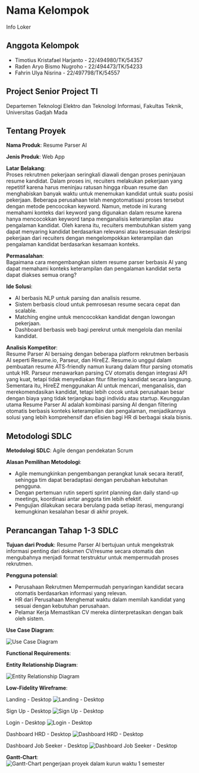 # Nama Kelompok
Info Loker  

## Anggota Kelompok  
- Timotius Kristafael Harjanto - 22/494980/TK/54357
- Raden Aryo Bismo Nugroho - 22/494473/TK/54233
- Fahrin Ulya Nisrina - 22/497798/TK/54557

## Project Senior Project TI  
Departemen Teknologi Elektro dan Teknologi Informasi, Fakultas Teknik, Universitas Gadjah Mada  

## Tentang Proyek  
**Nama Produk**: Resume Parser AI

**Jenis Produk**: Web App

**Latar Belakang**:  
Proses rekrutmen pekerjaan seringkali diawali dengan proses peninjauan resume kandidat. Dalam proses ini, recuiters melakukan pekerjaan yang repetitif karena harus meninjau ratusan hingga ribuan resume dan menghabiskan banyak waktu untuk menemukan kandidat untuk suatu posisi pekerjaan. Beberapa perusahaan telah mengotomatisasi proses tersebut dengan metode pencocokan keyword. Namun, metode ini kurang memahami konteks dari keyword yang digunakan dalam resume karena hanya mencocokkan keyword tanpa menganalisis keterampilan atau pengalaman kandidat. Oleh karena itu, recuiters membutuhkan sistem yang dapat menyaring kandidat berdasarkan relevansi atau kesesuaian deskripsi pekerjaan dari recuiters dengan mengelompokkan keterampilan dan pengalaman kandidat berdasarkan kesamaan konteks.

**Permasalahan**:  
Bagaimana cara mengembangkan sistem resume parser berbasis AI yang dapat memahami konteks keterampilan dan pengalaman kandidat serta dapat diakses semua orang?

**Ide Solusi**:  
- AI berbasis NLP untuk parsing dan analisis resume.
- Sistem berbasis cloud untuk pemrosesan resume secara cepat dan scalable.
- Matching engine untuk mencocokkan kandidat dengan lowongan pekerjaan.
- Dashboard berbasis web bagi perekrut untuk mengelola dan menilai kandidat.

**Analisis Kompetitor**:  
Resume Parser AI bersaing dengan beberapa platform rekrutmen berbasis AI seperti Resume.io, Parseur, dan HireEZ. Resume.io unggul dalam pembuatan resume ATS-friendly namun kurang dalam fitur parsing otomatis untuk HR. Parseur menawarkan parsing CV otomatis dengan integrasi API yang kuat, tetapi tidak menyediakan fitur filtering kandidat secara langsung. Sementara itu, HireEZ menggunakan AI untuk mencari, menganalisis, dan merekomendasikan kandidat, tetapi lebih cocok untuk perusahaan besar dengan biaya yang tidak terjangkau bagi individu atau startup. Keunggulan utama Resume Parser AI adalah kombinasi parsing AI dengan filtering otomatis berbasis konteks keterampilan dan pengalaman, menjadikannya solusi yang lebih komprehensif dan efisien bagi HR di berbagai skala bisnis.

## Metodologi SDLC  
**Metodologi SDLC**:
Agile dengan pendekatan Scrum

**Alasan Pemilihan Metodologi**:
- Agile memungkinkan pengembangan perangkat lunak secara iteratif, sehingga tim dapat beradaptasi dengan perubahan kebutuhan pengguna.
- Dengan pertemuan rutin seperti sprint planning dan daily stand-up meetings, koordinasi antar anggota tim lebih efektif.
- Pengujian dilakukan secara berulang pada setiap iterasi, mengurangi kemungkinan kesalahan besar di akhir proyek.


## Perancangan Tahap 1-3 SDLC
**Tujuan dari Produk**:
Resume Parser AI bertujuan untuk mengekstrak informasi penting dari dokumen CV/resume secara otomatis dan mengubahnya menjadi format terstruktur untuk mempermudah proses rekrutmen.

**Pengguna potensial**:
- Perusahaan Rekrutmen
  Mempermudah penyaringan kandidat secara otomatis berdasarkan informasi yang relevan.
- HR dari Perusahaan
  Menghemat waktu dalam memilah kandidat yang sesuai dengan kebutuhan perusahaan.
- Pelamar Kerja
  Memastikan CV mereka diinterpretasikan dengan baik oleh sistem.

**Use Case Diagram**:

![Use Case Diagram](assets/UseCase.png)

**Functional Requirements**:

**Entity Relationship Diagram**:

![Entity Relationship Diagram](assets/erd.png)

**Low-Fidelity Wireframe**:

Landing - Desktop
![Landing - Desktop](assets/Landing-Desktop.png)

Sign Up - Desktop
![Sign Up - Desktop](assets/SignUp-Desktop.png)

Login - Desktop
![Login - Desktop](assets/Login-Desktop.png)

Dashboard HRD - Desktop
![Dashboard HRD - Desktop](assets/DashboardHRD-Desktop.png)

Dashboard Job Seeker - Desktop
![Dashboard Job Seeker - Desktop](assets/DashboardJobSeeker-Desktop.png)

**Gantt-Chart**:
![Gantt-Chart pengerjaan proyek dalam kurun waktu 1 semester](assets/gantt-chart.png)

